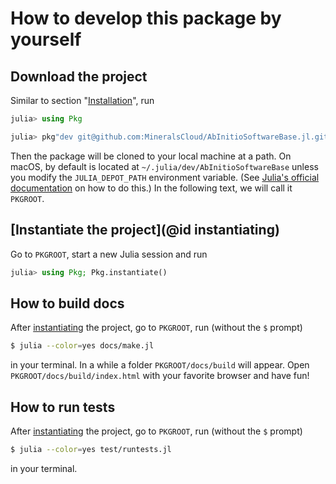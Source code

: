 # How to develop this package by yourself

## Download the project

Similar to section "[Installation](@ref)", run

```julia
julia> using Pkg

julia> pkg"dev git@github.com:MineralsCloud/AbInitioSoftwareBase.jl.git"
```

Then the package will be cloned to your local machine at a path. On macOS, by default is
located at `~/.julia/dev/AbInitioSoftwareBase` unless you modify the `JULIA_DEPOT_PATH`
environment variable. (See [Julia's official
documentation](http://docs.julialang.org/en/v1/manual/environment-variables/#JULIA_DEPOT_PATH-1)
on how to do this.) In the following text, we will call it `PKGROOT`.

## [Instantiate the project](@id instantiating)

Go to `PKGROOT`, start a new Julia session and run

```julia
julia> using Pkg; Pkg.instantiate()
```

## How to build docs

After [instantiating](@ref) the project, go to `PKGROOT`, run (without the `$` prompt)

```bash
$ julia --color=yes docs/make.jl
```

in your terminal. In a while a folder `PKGROOT/docs/build` will appear. Open
`PKGROOT/docs/build/index.html` with your favorite browser and have fun!

## How to run tests

After [instantiating](@ref) the project, go to `PKGROOT`, run (without the `$` prompt)

```bash
$ julia --color=yes test/runtests.jl
```

in your terminal.
